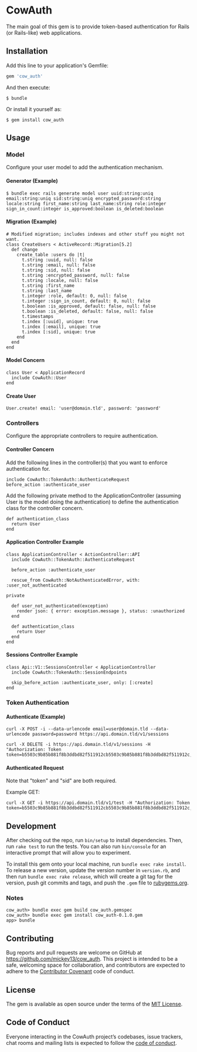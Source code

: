 # CowAuth

The main goal of this gem is to provide token-based authentication for Rails (or Rails-like) web applications.

## Installation

Add this line to your application's Gemfile:

```ruby
gem 'cow_auth'
```

And then execute:

    $ bundle

Or install it yourself as:

    $ gem install cow_auth

## Usage

### Model

Configure your user model to add the authentication mechanism.

#### Generator (Example)

    $ bundle exec rails generate model user uuid:string:uniq email:string:uniq sid:string:uniq encrypted_password:string locale:string first_name:string last_name:string role:integer sign_in_count:integer is_approved:boolean is_deleted:boolean

#### Migration (Example)

    # Modified migration; includes indexes and other stuff you might not want.
    class CreateUsers < ActiveRecord::Migration[5.2]
      def change
        create_table :users do |t|
          t.string :uuid, null: false
          t.string :email, null: false
          t.string :sid, null: false
          t.string :encrypted_password, null: false
          t.string :locale, null: false
          t.string :first_name
          t.string :last_name
          t.integer :role, default: 0, null: false
          t.integer :sign_in_count, default: 0, null: false
          t.boolean :is_approved, default: false, null: false
          t.boolean :is_deleted, default: false, null: false
          t.timestamps
          t.index [:uuid], unique: true
          t.index [:email], unique: true
          t.index [:sid], unique: true
        end
      end
    end

#### Model Concern

    class User < ApplicationRecord
      include CowAuth::User
    end

#### Create User

    User.create! email: 'user@domain.tld', password: 'password'

### Controllers

Configure the appropriate controllers to require authentication.

#### Controller Concern

Add the following lines in the controller(s) that you want to enforce authentication for.

    include CowAuth::TokenAuth::AuthenticateRequest
    before_action :authenticate_user

Add the following private method to the ApplicationController (assuming User is the model doing the authentication) to define the authentication class for the controller concern.

    def authentication_class
      return User
    end

#### Application Controller Example

    class ApplicationController < ActionController::API
      include CowAuth::TokenAuth::AuthenticateRequest

      before_action :authenticate_user

      rescue_from CowAuth::NotAuthenticatedError, with: :user_not_authenticated

    private

      def user_not_authenticated(exception)
        render json: { error: exception.message }, status: :unauthorized
      end

      def authentication_class
        return User
      end
    end

#### Sessions Controller Example

    class Api::V1::SessionsController < ApplicationController
      include CowAuth::TokenAuth::SessionEndpoints

      skip_before_action :authenticate_user, only: [:create]
    end

### Token Authentication

#### Authenticate (Example)

    curl -X POST -i --data-urlencode email=user@domain.tld --data-urlencode password=password https://api.domain.tld/v1/sessions

    curl -X DELETE -i https://api.domain.tld/v1/sessions -H "Authorization: Token token=b5503c9b85b881f8b3ddbd82f511912cb5503c9b85b881f8b3ddbd82f511912c,sid=C3281846f3976809796f91cf6bbb35c53"

#### Authenticated Request

Note that "token" and "sid" are both required.

Example GET:

    curl -X GET -i https://api.domain.tld/v1/test -H "Authorization: Token token=b5503c9b85b881f8b3ddbd82f511912cb5503c9b85b881f8b3ddbd82f511912c,sid=C3281846f3976809796f91cf6bbb35c53"

## Development

After checking out the repo, run `bin/setup` to install dependencies. Then, run `rake test` to run the tests. You can also run `bin/console` for an interactive prompt that will allow you to experiment.

To install this gem onto your local machine, run `bundle exec rake install`. To release a new version, update the version number in `version.rb`, and then run `bundle exec rake release`, which will create a git tag for the version, push git commits and tags, and push the `.gem` file to [rubygems.org](https://rubygems.org).

### Notes

    cow_auth> bundle exec gem build cow_auth.gemspec
    cow_auth> bundle exec gem install cow_auth-0.1.0.gem
    app> bundle

## Contributing

Bug reports and pull requests are welcome on GitHub at https://github.com/mickey13/cow_auth. This project is intended to be a safe, welcoming space for collaboration, and contributors are expected to adhere to the [Contributor Covenant](http://contributor-covenant.org) code of conduct.

## License

The gem is available as open source under the terms of the [MIT License](https://opensource.org/licenses/MIT).

## Code of Conduct

Everyone interacting in the CowAuth project’s codebases, issue trackers, chat rooms and mailing lists is expected to follow the [code of conduct](https://github.com/mickey13/cow-auth/blob/master/CODE_OF_CONDUCT.md).
